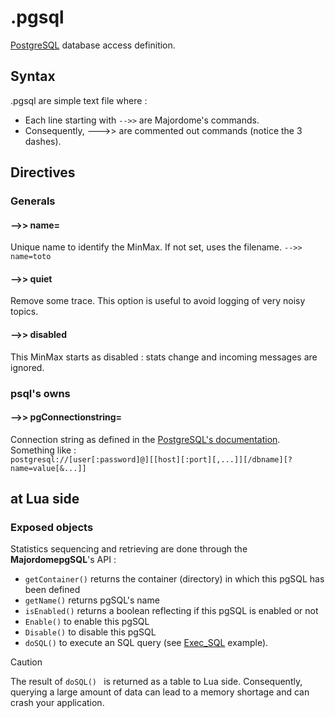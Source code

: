 # .pgsql

[PostgreSQL](https://www.postgresql.org/) database access definition.

## Syntax

.pgsql are simple text file where :
- Each line starting with `-->>` are Majordome's commands.
- Consequently, --->> are commented out commands (notice the 3 dashes).

## Directives

### Generals

#### -->> name=
Unique name to identify the MinMax. If not set, uses the filename.
`-->> name=toto`
#### -->> quiet
Remove some trace. This option is useful to avoid logging of very noisy topics.

#### -->> disabled
This MinMax starts as disabled : stats change and incoming messages are ignored.

### psql's owns
#### -->> pgConnectionstring=
Connection string as defined in the [PostgreSQL's documentation](https://www.postgresql.org/docs/current/libpq-connect.html#LIBPQ-CONNSTRING).
Something like :<br>
`postgresql://[user[:password]@][[host][:port][,...]][/dbname][?name=value[&...]]`

## at Lua side

### Exposed objects
Statistics sequencing and retrieving are done through the **MajordomepgSQL**'s API :
- `getContainer()` returns the container (directory) in which this pgSQL has been defined
- `getName()` returns pgSQL's name
- `isEnabled()` returns a boolean reflecting if this pgSQL is enabled or not
- `Enable()` to enable this pgSQL
- `Disable()` to disable this pgSQL 
- `doSQL()` to execute an SQL query (see [Exec_SQL](SamplesCode/Exec_SQL) example).

> [!CAUTION]
> The result of `doSQL() ` is returned as a table to Lua side.
> Consequently, querying a large amount of data can lead to a memory shortage
> and can crash your application.
